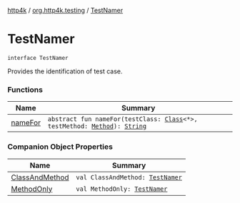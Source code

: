 [http4k](../../index.md) / [org.http4k.testing](../index.md) / [TestNamer](./index.md)

# TestNamer

`interface TestNamer`

Provides the identification of test case.

### Functions

| Name | Summary |
|---|---|
| [nameFor](name-for.md) | `abstract fun nameFor(testClass: `[`Class`](https://docs.oracle.com/javase/9/docs/api/java/lang/Class.html)`<*>, testMethod: `[`Method`](https://docs.oracle.com/javase/9/docs/api/java/lang/reflect/Method.html)`): `[`String`](https://kotlinlang.org/api/latest/jvm/stdlib/kotlin/-string/index.html) |

### Companion Object Properties

| Name | Summary |
|---|---|
| [ClassAndMethod](-class-and-method.md) | `val ClassAndMethod: `[`TestNamer`](./index.md) |
| [MethodOnly](-method-only.md) | `val MethodOnly: `[`TestNamer`](./index.md) |
